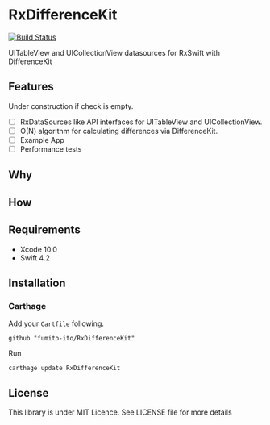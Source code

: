 # RxDifferenceKit

[![Build Status](https://app.bitrise.io/app/1511a6c74d6bf849/status.svg?token=r91mh4rlBi43y4k0lNdn7w)](https://app.bitrise.io/app/1511a6c74d6bf849)

UITableView and UICollectionView datasources for RxSwift with DifferenceKit

## Features

Under construction if check is empty.

- [ ] RxDataSources like API interfaces for UITableView and UICollectionView.
- [ ] O(N) algorithm for calculating differences via DifferenceKit.
- [ ] Example App
- [ ] Performance tests

## Why

## How

## Requirements

- Xcode 10.0
- Swift 4.2

## Installation

### Carthage

Add your `Cartfile` following.

`github "fumito-ito/RxDifferenceKit"`

Run

`carthage update RxDifferenceKit`

## License

This library is under MIT Licence. See LICENSE file for more details
